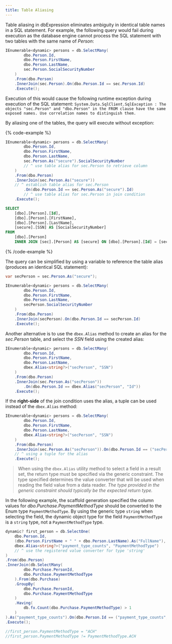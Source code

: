 ```yaml
---
title: Table Aliasing
---
```


Table aliasing in dbExpression eliminates ambiguity in identical table names in a SQL statement.  For example, the following 
query would fail during execution as the database engine cannot process the SQL statement with two tables with the same name of *Person*:

```csharp
IEnumerable<dynamic> persons = db.SelectMany(
        dbo.Person.Id,
        dbo.Person.FirstName,
        dbo.Person.LastName,
        sec.Person.SocialSecurityNumber
    )
    .From(dbo.Person)
    .InnerJoin(sec.Person).On(dbo.Person.Id == sec.Person.Id)
    .Execute();
```

Execution of this would cause the following runtime exception during execution of the SQL statement:  `System.Data.SqlClient.SqlException : The objects "sec.Person" and "dbo.Person" in the FROM clause have the same exposed names. Use correlation names to distinguish them.`

By aliasing one of the tables, the query will execute without exception:

{% code-example %}
```csharp
IEnumerable<dynamic> persons = db.SelectMany(
        dbo.Person.Id,
        dbo.Person.FirstName,
        dbo.Person.LastName,
        sec.Person.As("secure").SocialSecurityNumber 
		// ^ use table alias for sec.Person to retrieve column
    )
    .From(dbo.Person)
    .InnerJoin(sec.Person.As("secure")) 
	// ^ establish table alias for sec.Person
        .On(dbo.Person.Id == sec.Person.As("secure").Id)  
		// ^ use table alias for sec.Person in join condition
    .Execute();
```
```sql
SELECT
	[dbo].[Person].[Id],
	[dbo].[Person].[FirstName],
	[dbo].[Person].[LastName],
	[secure].[SSN] AS [SocialSecurityNumber]
FROM
	[dbo].[Person]
	INNER JOIN [sec].[Person] AS [secure] ON [dbo].[Person].[Id] = [secure].[Id];
```
{% /code-example %}

The query can be simplified by using a variable to reference the table alias (produces an identical SQL statement):
```csharp
var secPerson = sec.Person.As("secure");

IEnumerable<dynamic> persons = db.SelectMany(
        dbo.Person.Id,
        dbo.Person.FirstName,
        dbo.Person.LastName,
        secPerson.SocialSecurityNumber
    )
    .From(dbo.Person)
    .InnerJoin(secPerson).On(dbo.Person.Id == secPerson.Id)
    .Execute();
```
Another alternative is to use the `dbex.Alias` method to create an alias for the *sec.Person* table, and select the *SSN* field using the created alias:
```csharp
IEnumerable<dynamic> persons = db.SelectMany(
        dbo.Person.Id,
        dbo.Person.FirstName,
        dbo.Person.LastName,
        dbex.Alias<string?>("secPerson", "SSN")
    )
    .From(dbo.Person)
    .InnerJoin(sec.Person.As("secPerson"))
        .On(dbo.Person.Id == dbex.Alias("secPerson", "Id"))
    .Execute();
```
If the **right-side** of the join condition uses the alias, a tuple can be used instead of the `dbex.Alias` method:
```csharp
IEnumerable<dynamic> persons = db.SelectMany(
        dbo.Person.Id,
        dbo.Person.FirstName,
        dbo.Person.LastName,
        dbex.Alias<string?>("secPerson", "SSN")
    )
    .From(dbo.Person)
    .InnerJoin(sec.Person.As("secPerson")).On(dbo.Person.Id == ("secPerson", "Id")) 
	// ^ using a tuple for the alias
    .Execute();
```
> When using the `dbex.Alias` utility method to select a field in a result set, the return type must be specified via the generic constraint.  The type specified determines the value converter that will be used when reading the field value from a data reader. *The type provided in the generic constraint should typically be the expected return type.*

In the following example, the scaffold generation specified the column values for *dbo.Purchase.PaymentMethodType* should be converted to the Enum type `PaymentMethodType`.  By using the generic type `string` when selecting the field, the dynamic object type for the field `PaymentMethodType` is a `string` type, not a `PaymentMethodType` type.
```csharp
dynamic? first_person = db.SelectOne(
    dbo.Person.Id,
    (dbo.Person.FirstName + " " + dbo.Person.LastName).As("FullName"),
    dbex.Alias<string?>("payment_type_counts", "PaymentMethodType") 
	// ^ use the registered value converter for type 'string'
)
.From(dbo.Person)
.InnerJoin(db.SelectMany(
        dbo.Purchase.PersonId,
        dbo.Purchase.PaymentMethodType
    ).From(dbo.Purchase)
    .GroupBy(
        dbo.Purchase.PersonId,
        dbo.Purchase.PaymentMethodType
    )
    .Having(
        db.fx.Count(dbo.Purchase.PaymentMethodType) > 1
    )
).As("payment_type_counts").On(dbo.Person.Id == ("payment_type_counts", "PersonId"))
.Execute();

//first_person.PaymentMethodType = "ACH"
//first_person.PaymentMethodType != PaymentMethodType.ACH
```